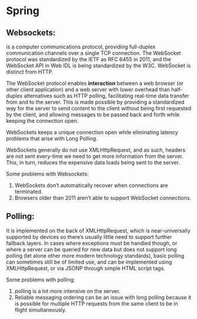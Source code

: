 # Spring

## Websockets:
 is a computer communications protocol, providing full-duplex communication channels over a single TCP connection. The WebSocket protocol was standardized by the IETF as RFC 6455 in 2011, and the WebSocket API in Web IDL is being standardized by the W3C. WebSocket is distinct from HTTP.

 The WebSocket protocol enables **interaction** between a web browser (or other client application) and a web server with lower overhead than half-duplex alternatives such as HTTP polling, facilitating real-time data transfer from and to the server. This is made possible by providing a standardized way for the server to send content to the client without being first requested by the client, and allowing messages to be passed back and forth while keeping the connection open.

 WebSockets keeps a unique connection open while eliminating latency problems that arise with Long Polling.

 WebSockets generally do not use XMLHttpRequest, and as such, headers are not sent every-time we need to get more information from the server. This, in turn, reduces the expensive data loads being sent to the server.

 Some problems with Websockets:
 1. WebSockets don’t automatically recover when connections are terminated.
 2. Browsers older than 2011 aren’t able to support WebSocket connections.
 

 ## Polling:
 It is implemented on the back of XMLHttpRequest, which is near-universally supported by devices so there’s usually little need to support further fallback layers. In cases where exceptions must be handled though, or where a server can be queried for new data but does not support long polling (let alone other more modern technology standards), basic polling can sometimes still be of limited use, and can be implemented using XMLHttpRequest, or via JSONP through simple HTML script tags.

 Some problems with polling:
 1. polling is a lot more intensive on the server.
 2. Reliable messaging ordering can be an issue with long polling because it is possible for multiple HTTP requests from the same client to be in flight simultaneously.